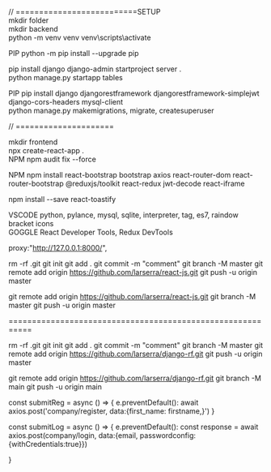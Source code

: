 // ==========================SETUP	
mkdir folder	
mkdir backend	
python -m venv venv	
venv\scripts\activate	

PIP	python  -m pip install --upgrade pip	

pip install django
django-admin startproject server .	
python manage.py startapp tables


PIP	pip install django djangorestframework djangorestframework-simplejwt django-cors-headers mysql-client							
python manage.py makemigrations, migrate, createsuperuser
		
// =====================
        
mkdir frontend	
npx create-react-app .		
NPM	npm audit fix --force		
						
NPM	npm install react-bootstrap bootstrap axios react-router-dom react-router-bootstrap @reduxjs/toolkit react-redux jwt-decode react-iframe	

npm install --save react-toastify	

VSCODE	python, pylance, mysql, sqlite, interpreter, tag, es7, raindow bracket icons							
GOGGLE	 React Developer Tools, Redux DevTools							
	
proxy:"http://127.0.0.1:8000/",							
							


rm -rf .git
git init
git add .
git commit -m "comment"
git branch -M master
git remote add origin https://github.com/larserra/react-js.git
git push -u origin master


git remote add origin https://github.com/larserra/react-js.git
git branch -M master
git push -u origin master

===========================================================

rm -rf .git
git init
git add .
git commit -m "comment"
git branch -M master
git remote add origin https://github.com/larserra/django-rf.git
git push -u origin master


git remote add origin https://github.com/larserra/django-rf.git
git branch -M main
git push -u origin main


const submitReg = async () => {
    e.preventDefault():
    await axios.post('company/register, data:{first_name: firstname,}')
}

const submitLog = async () => {
    e.preventDefault():
    const response = await axios.post(company/login, data:{email, passwordconfig:{withCredentials:true}})    

}
